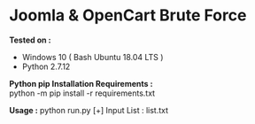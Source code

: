 # Joomla &amp; OpenCart Brute Force

<b>Tested on :</b>
- Windows 10 ( Bash Ubuntu 18.04 LTS )
- Python 2.7.12

<b>Python pip Installation Requirements :</b><br>
python -m pip install -r requirements.txt

<b>Usage :</b>
python run.py
[+] Input List : list.txt

